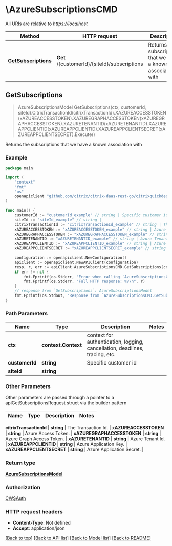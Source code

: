 # \AzureSubscriptionsCMD

All URIs are relative to *https://localhost*

Method | HTTP request | Description
------------- | ------------- | -------------
[**GetSubscriptions**](AzureSubscriptionsCMD.md#GetSubscriptions) | **Get** /{customerId}/{siteId}/subscriptions | Returns the subscriptions that we have a known association with



## GetSubscriptions

> AzureSubscriptionsModel GetSubscriptions(ctx, customerId, siteId).CitrixTransactionId(citrixTransactionId).XAZUREACCESSTOKEN(xAZUREACCESSTOKEN).XAZUREGRAPHACCESSTOKEN(xAZUREGRAPHACCESSTOKEN).XAZURETENANTID(xAZURETENANTID).XAZUREAPPCLIENTID(xAZUREAPPCLIENTID).XAZUREAPPCLIENTSECRET(xAZUREAPPCLIENTSECRET).Execute()

Returns the subscriptions that we have a known association with

### Example

```go
package main

import (
    "context"
    "fmt"
    "os"
    openapiclient "github.com/citrix/citrix-daas-rest-go/citrixquickdeploy"
)

func main() {
    customerId := "customerId_example" // string | Specific customer id
    siteId := "siteId_example" // string | 
    citrixTransactionId := "citrixTransactionId_example" // string | The Transaction Id. (optional)
    xAZUREACCESSTOKEN := "xAZUREACCESSTOKEN_example" // string | Azure Access Token. (optional)
    xAZUREGRAPHACCESSTOKEN := "xAZUREGRAPHACCESSTOKEN_example" // string | Azure Graph Access Token. (optional)
    xAZURETENANTID := "xAZURETENANTID_example" // string | Azure Tenant Id. (optional)
    xAZUREAPPCLIENTID := "xAZUREAPPCLIENTID_example" // string | Azure Application Key. (optional)
    xAZUREAPPCLIENTSECRET := "xAZUREAPPCLIENTSECRET_example" // string | Azure Application Secret. (optional)

    configuration := openapiclient.NewConfiguration()
    apiClient := openapiclient.NewAPIClient(configuration)
    resp, r, err := apiClient.AzureSubscriptionsCMD.GetSubscriptions(context.Background(), customerId, siteId).CitrixTransactionId(citrixTransactionId).XAZUREACCESSTOKEN(xAZUREACCESSTOKEN).XAZUREGRAPHACCESSTOKEN(xAZUREGRAPHACCESSTOKEN).XAZURETENANTID(xAZURETENANTID).XAZUREAPPCLIENTID(xAZUREAPPCLIENTID).XAZUREAPPCLIENTSECRET(xAZUREAPPCLIENTSECRET).Execute()
    if err != nil {
        fmt.Fprintf(os.Stderr, "Error when calling `AzureSubscriptionsCMD.GetSubscriptions``: %v\n", err)
        fmt.Fprintf(os.Stderr, "Full HTTP response: %v\n", r)
    }
    // response from `GetSubscriptions`: AzureSubscriptionsModel
    fmt.Fprintf(os.Stdout, "Response from `AzureSubscriptionsCMD.GetSubscriptions`: %v\n", resp)
}
```

### Path Parameters


Name | Type | Description  | Notes
------------- | ------------- | ------------- | -------------
**ctx** | **context.Context** | context for authentication, logging, cancellation, deadlines, tracing, etc.
**customerId** | **string** | Specific customer id | 
**siteId** | **string** |  | 

### Other Parameters

Other parameters are passed through a pointer to a apiGetSubscriptionsRequest struct via the builder pattern


Name | Type | Description  | Notes
------------- | ------------- | ------------- | -------------


 **citrixTransactionId** | **string** | The Transaction Id. | 
 **xAZUREACCESSTOKEN** | **string** | Azure Access Token. | 
 **xAZUREGRAPHACCESSTOKEN** | **string** | Azure Graph Access Token. | 
 **xAZURETENANTID** | **string** | Azure Tenant Id. | 
 **xAZUREAPPCLIENTID** | **string** | Azure Application Key. | 
 **xAZUREAPPCLIENTSECRET** | **string** | Azure Application Secret. | 

### Return type

[**AzureSubscriptionsModel**](AzureSubscriptionsModel.md)

### Authorization

[CWSAuth](../README.md#CWSAuth)

### HTTP request headers

- **Content-Type**: Not defined
- **Accept**: application/json

[[Back to top]](#) [[Back to API list]](../README.md#documentation-for-api-endpoints)
[[Back to Model list]](../README.md#documentation-for-models)
[[Back to README]](../README.md)

